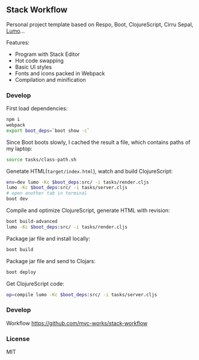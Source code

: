 
Stack Workflow
----

Personal project template based on Respo, Boot, ClojureScript, Cirru Sepal, [Lumo][lumo]...

[lumo]: https://github.com/anmonteiro/lumo/tree/master/src/cljs/lumo

Features:

* Program with Stack Editor
* Hot code swapping
* Basic UI styles
* Fonts and icons packed in Webpack
* Compilation and minification

### Develop

First load dependencies:

```bash
npm i
webpack
export boot_deps=`boot show -c`
```

Since Boot boots slowly, I cached the result a file, which contains paths of my laptop:

```bash
source tasks/class-path.sh
```

Genetate HTML(`target/index.html`), watch and build ClojureScript:

```bash
env=dev lumo -Kc $boot_deps:src/ -i tasks/render.cljs
lumo -Kc $boot_deps:src/ -i tasks/server.cljs
# open another tab in terminal
boot dev
```

Compile and optimize ClojureScript, generate HTML with revision:

```bash
boot build-advanced
lumo -Kc $boot_deps:src/ -i tasks/render.cljs
```

Package jar file and install locally:

```bash
boot build
```

Package jar file and send to Clojars:

```bash
boot deploy
```

Get ClojureScript code:

```bash
op=compile lumo -Kc $boot_deps:src/ -i tasks/server.cljs
```

### Develop

Workflow https://github.com/mvc-works/stack-workflow

### License

MIT
